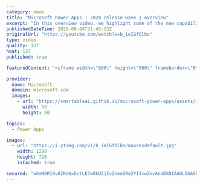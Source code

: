 ```yaml
---
category: news
title: "Microsoft Power Apps | 2020 release wave 1 overview"
excerpt: "In this overview video, we highlight some of the new capabilities included in the latest update to Microsoft Power Apps.      Here are the capabilities covered:     UI enhancements       • Save is always visible       • Chart formatting  Grid user experience enhancements       • Conditional search  "
publishedDateTime: 2020-08-04T21:45:23Z
originalUrl: "https://youtube.com/watch?v=b_ieIGfOlbs"
type: video
quality: 137
heat: 137
published: true

featuredContent: "<iframe width=\"800\" height=\"500\" frameborder=\"0\" src=\"https://www.youtube.com/embed/b_ieIGfOlbs\" allow=\"accelerometer; autoplay; encrypted-media; gyroscope; picture-in-picture\" allowfullscreen></iframe>"

provider:
  name: Microsoft
  domain: microsoft.com
  images:
    - url: "https://smartableai.github.io/microsoft-power-apps/assets/images/organizations/microsoft.com-50x50.jpg"
      width: 50
      height: 50

topics:
  - Power Apps

images:
  - url: "https://i.ytimg.com/vi/b_ieIGfOlbs/maxresdefault.jpg"
    width: 1280
    height: 720
    isCached: true

secured: "wkmN0R1Sv8IRsWxbntLE7w8kD2jIvZoeoS9e2YIJcwZxvAnaBXB1AA6L9AASG4KYqvT5GGGmlk2pDMuBKHI4UuX7JvUaSfTIlkuw5W75CIy6tfkrZ3L8stZHN5yFvHQCZo/5ObVLGaUV4WwGuQIGyS5VgcPPHiI9qgq1uFS6vX7m4MAd24aYknskK5KZ5Y92ObN5lR/5ULOOhFLWS+B1oUZY9fV/IkWVYRvHNncd708EK+oCBxidFg+vo9c9MTILyiKEFQKvRi6EgO/+Ykmi5ww6M5RIjl8cfUSQ7+z7VSisDdPcFB+ja4zFG2ZHPy56VEsq+CEcRwrmSJG0G3fAMAE0mSrCDgJgOGxhl8gE8gbzsEaPO+xD35k4TC6y7Mhi8hbXMRYeOkqdOwu2GK7/Yi5Jsd8rWI3/XdtRvRpWzC7m+rwUAgwK0Ifqb2oR5j7V;DW4nPaxz92+8hoYLgIs33g=="
---
```


